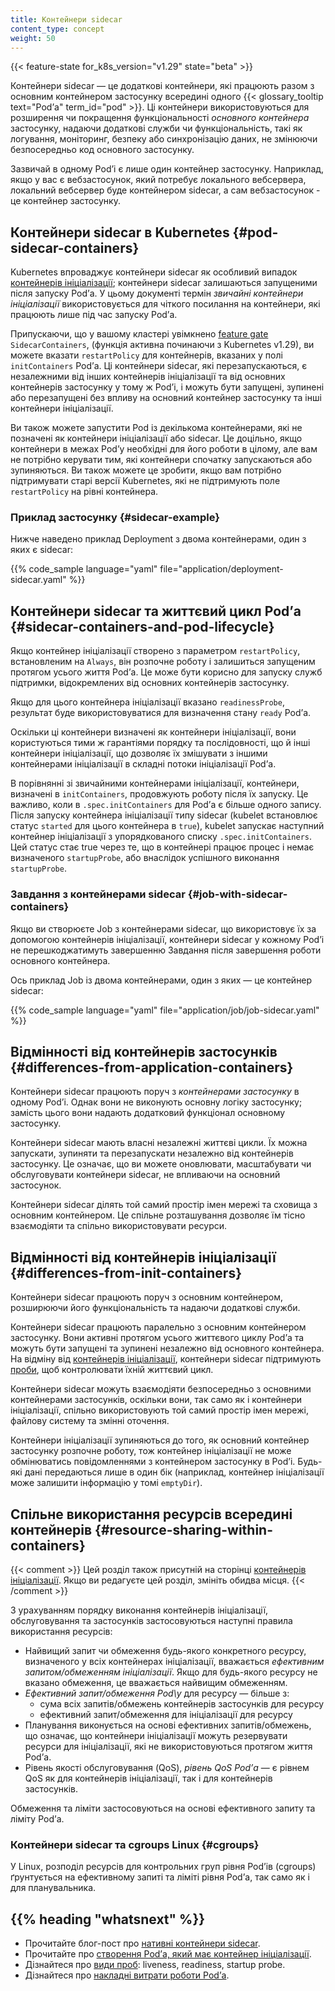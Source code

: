 ```yaml
---
title: Контейнери sidecar
content_type: concept
weight: 50
---
```


<!-- overview -->

{{< feature-state for_k8s_version="v1.29" state="beta" >}}

Контейнери sidecar — це додаткові контейнери, які працюють разом з основним контейнером застосунку всередині одного {{< glossary_tooltip text="Podʼа" term_id="pod" >}}. Ці контейнери використовуються для розширення чи покращення функціональності _основного контейнера_ застосунку, надаючи додаткові служби чи функціональність, такі як логування, моніторинг, безпеку або синхронізацію даних, не змінюючи безпосередньо код основного застосунку.

Зазвичай в одному Podʼі є лише один контейнер застосунку. Наприклад, якщо у вас є вебзастосунок, який потребує локального вебсервера, локальний вебсервер буде контейнером sidecar, а сам вебзастосунок - це контейнер застосунку.

<!-- body -->

## Контейнери sidecar в Kubernetes {#pod-sidecar-containers}

Kubernetes впроваджує контейнери sidecar як особливий випадок [контейнерів ініціалізації](/docs/concepts/workloads/pods/init-containers/); контейнери sidecar залишаються запущеними після запуску Podʼа. У цьому документі термін _звичайні контейнери ініціалізації_ використовується для чіткого посилання на контейнери, які працюють лише під час запуску Podʼа.

Припускаючи, що у вашому кластері увімкнено [feature gate](/docs/reference/command-line-tools-reference/feature-gates/) `SidecarContainers`, (функція активна починаючи з Kubernetes v1.29), ви можете вказати `restartPolicy`
для контейнерів, вказаних у полі `initContainers` Podʼа. Ці контейнери sidecar, які перезапускаються, є незалежними від інших контейнерів ініціалізації та від основних контейнерів застосунку у тому ж Podʼі, і можуть бути запущені, зупинені або перезапущені без впливу на основний контейнер застосунку та інші контейнери ініціалізації.

Ви також можете запустити Pod із декількома контейнерами, які не позначені як контейнери ініціалізації або sidecar. Це доцільно, якщо контейнери в межах Podʼу необхідні для його роботи в цілому, але вам не потрібно керувати тим, які контейнери спочатку запускаються або зупиняються. Ви також можете це зробити, якщо вам потрібно підтримувати старі версії Kubernetes, які не підтримують поле `restartPolicy` на рівні контейнера.

### Приклад застосунку {#sidecar-example}

Нижче наведено приклад Deployment з двома контейнерами, один з яких є sidecar:

{{% code_sample language="yaml" file="application/deployment-sidecar.yaml" %}}

## Контейнери sidecar та життєвий цикл Podʼа {#sidecar-containers-and-pod-lifecycle}

Якщо контейнер ініціалізації створено з параметром `restartPolicy`, встановленим на `Always`, він розпочне роботу і залишиться запущеним протягом усього життя Podʼа. Це може бути корисно для запуску служб підтримки, відокремлених від основних контейнерів застосунку.

Якщо для цього контейнера ініціалізації вказано `readinessProbe`, результат буде використовуватися для визначення стану `ready` Podʼа.

Оскільки ці контейнери визначені як контейнери ініціалізації, вони користуються тими ж гарантіями порядку та послідовності, що й інші контейнери ініціалізації, що дозволяє їх змішувати з іншими контейнерами ініціалізації в складні потоки ініціалізації Podʼа.

В порівнянні зі звичайними контейнерами ініціалізації, контейнери, визначені в `initContainers`, продовжують роботу після їх запуску. Це важливо, коли в `.spec.initContainers` для Podʼа є більше одного запису. Після запуску контейнера ініціалізації типу sidecar (kubelet встановлює статус `started` для цього контейнера в `true`), kubelet запускає наступний контейнер ініціалізації з упорядкованого списку `.spec.initContainers`. Цей статус стає true через те, що в контейнері працює процес і немає визначеного `startupProbe`, або внаслідок успішного виконання `startupProbe`.

### Завдання з контейнерами sidecar {#job-with-sidecar-containers}

Якщо ви створюєте Job з контейнерами sidecar, що використовує їх за допомогою контейнерів ініціалізації, контейнери sidecar у кожному Podʼі не перешкоджатимуть завершенню Завдання після завершення роботи основного контейнера.

Ось приклад Job із двома контейнерами, один з яких — це контейнер sidecar:

{{% code_sample language="yaml" file="application/job/job-sidecar.yaml" %}}

## Відмінності від контейнерів застосунків {#differences-from-application-containers}

Контейнери sidecar працюють поруч з _контейнерами застосунку_ в одному Podʼі. Однак вони не виконують основну логіку застосунку; замість цього вони надають додатковий функціонал основному застосунку.

Контейнери sidecar мають власні незалежні життєві цикли. Їх можна запускати, зупиняти та перезапускати незалежно від контейнерів застосунку. Це означає, що ви можете оновлювати, масштабувати чи обслуговувати контейнери sidecar, не впливаючи на основний застосунок.

Контейнери sidecar ділять той самий простір імен мережі та сховища з основним контейнером. Це спільне розташування дозволяє їм тісно взаємодіяти та спільно використовувати ресурси.

## Відмінності від контейнерів ініціалізації {#differences-from-init-containers}

Контейнери sidecar працюють поруч з основним контейнером, розширюючи його функціональність та надаючи додаткові служби.

Контейнери sidecar працюють паралельно з основним контейнером застосунку. Вони активні протягом усього життєвого циклу Podʼа та можуть бути запущені та зупинені незалежно від основного контейнера. На відміну від [контейнерів ініціалізації](/docs/concepts/workloads/pods/init-containers/), контейнери sidecar підтримують [проби](/docs/concepts/workloads/pods/pod-lifecycle/#types-of-probe), щоб контролювати їхній життєвий цикл.

Контейнери sidecar можуть взаємодіяти безпосередньо з основними контейнерами застосунків, оскільки вони, так само як і контейнери ініціалізації, спільно використовують той самий простір імен мережі, файлову систему та змінні оточення. 

Контейнери ініціалізації зупиняються до того, як основний контейнер застосунку розпочне роботу, тож контейнер ініціалізації не може обмінюватись повідомленнями з контейнером застосунку в Podʼі. Будь-які дані передаються лише в один бік (наприклад, контейнер ініціалізації може залишити інформацію у томі `emptyDir`).

## Спільне використання ресурсів всередині контейнерів {#resource-sharing-within-containers}

{{< comment >}}
Цей розділ також присутній на сторінці [контейнерів ініціалізації](/docs/concepts/workloads/pods/init-containers/).
Якщо ви редагуєте цей розділ, змініть обидва місця.
{{< /comment >}}

З урахуванням порядку виконання контейнерів ініціалізації, обслуговування та застосунків застосовуються наступні правила
використання ресурсів:

* Найвищий запит чи обмеження будь-якого конкретного ресурсу, визначеного у всіх контейнерах ініціалізації, вважається _ефективним запитом/обмеженням ініціалізації_. Якщо для будь-якого ресурсу не вказано обмеження, це вважається найвищим обмеженням.
* _Ефективний запит/обмеження Pod\у_ для ресурсу — більше з:
  * сума всіх запитів/обмежень контейнерів застосунків для ресурсу
  * ефективний запит/обмеження для ініціалізації для ресурсу
* Планування виконується на основі ефективних запитів/обмежень, що означає, що контейнери ініціалізації можуть резервувати ресурси для ініціалізації, які не використовуються протягом життя Podʼа.
* Рівень якості обслуговування (QoS), _рівень QoS Podʼа_ — є рівнем QoS як для контейнерів ініціалізації, так і для контейнерів застосунків.

Обмеження та ліміти застосовуються на основі ефективного запиту та ліміту Podʼа.

### Контейнери sidecar та cgroups Linux {#cgroups}

У Linux, розподіл ресурсів для контрольних груп рівня Podʼів (cgroups) ґрунтується на ефективному запиті та ліміті рівня Podʼа, так само як і для планувальника.

## {{% heading "whatsnext" %}}

* Прочитайте блог-пост про [нативні контейнери sidecar](/blog/2023/08/25/native-sidecar-containers/).
* Прочитайте про [створення Podʼа, який має контейнер ініціалізації](/docs/tasks/configure-pod-container/configure-pod-initialization/#create-a-pod-that-has-an-init-container).
* Дізнайтеся про [види проб](/docs/concepts/workloads/pods/pod-lifecycle/#types-of-probe): liveness, readiness, startup probe.
* Дізнайтеся про [накладні витрати роботи Podʼа](/docs/concepts/scheduling-eviction/pod-overhead/).
